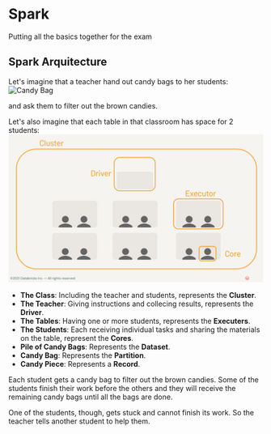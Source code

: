 # Spark
Putting all the basics together for the exam

## Spark Arquitecture

Let's imagine that a teacher hand out candy bags to her students:  
![Candy Bag](https://images.handyimprints.com.au/product/100g-m-ms-cello-bag.jpg)
  
and ask them to filter out the brown candies.  
  
Let's also imagine that each table in that classroom has space for 2 students:  
![Example Class](pics/Spark%20Classroom.PNG)
  
- **The Class**: Including the teacher and students, represents the **Cluster**.
- **The Teacher**: Giving instructions and collecing results, represents the **Driver**.
- **The Tables**: Having one or more students, represents the **Executers**.
- **The Students**: Each receiving individual tasks and sharing the materials on the table, represent the **Cores**.
- **Pile of Candy Bags**: Represents the **Dataset**.
- **Candy Bag**: Represents the **Partition**.
- **Candy Piece**: Represents a **Record**.
  
Each student gets a candy bag to filter out the brown candies. Some of the students finish their work before the others and they will receive the remaining candy bags until all the bags are done.

One of the students, though, gets stuck and cannot finish its work. So the teacher tells another student to help them.